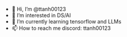 - 👋 Hi, I’m @ttanh00123
- 👀 I’m interested in DS/AI
- 🌱 I’m currently learning tensorflow and LLMs
- 📫 How to reach me discord: ttanh00123

<!---
TAgithub195/TAgithub195 is a ✨ special ✨ repository because its `README.md` (this file) appears on your GitHub profile.
You can click the Preview link to take a look at your changes.
--->
